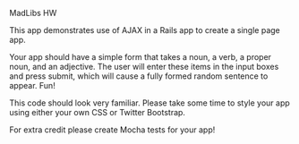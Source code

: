 MadLibs HW

This app demonstrates use of AJAX in a Rails app to create a single page app. 

Your app should have a simple form that takes a noun, a verb, a proper noun, and an adjective. The user will enter these items in the input boxes and press submit, which will cause a fully formed random sentence to appear. Fun!

This code should look very familiar. Please take some time to style your app using either your own CSS or Twitter Bootstrap.

For extra credit please create Mocha tests for your app!